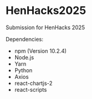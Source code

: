 # HenHacks2025

Submission for HenHacks 2025

Dependencies:

-    npm (Version 10.2.4)
-    Node.js
-    Yarn
-    Python
-    Axios
-    react-chartjs-2
-    react-scripts
